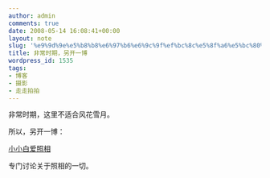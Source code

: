 ```yaml
---
author: admin
comments: true
date: 2008-05-14 16:08:41+00:00
layout: note
slug: '%e9%9d%9e%e5%b8%b8%e6%97%b6%e6%9c%9f%ef%bc%8c%e5%8f%a6%e5%bc%80%e4%b8%80%e5%8d%9a'
title: 非常时期，另开一博
wordpress_id: 1535
tags:
- 博客
- 摄影
- 走走拍拍
---
```


非常时期，这里不适合风花雪月。

所以，另开一博：

[小小白爱照相](http://i.hangzhou.com.cn/xxb/)

专门讨论关于照相的一切。

